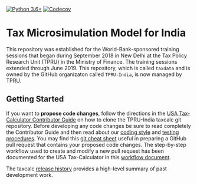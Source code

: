 [![Python 3.6+](https://img.shields.io/badge/python-3.6%2B-blue.svg)](https://www.python.org/downloads/release/python-360/)
[![Codecov](https://codecov.io/gh/TPRU-India/taxcalc/branch/master/graph/badge.svg)](https://codecov.io/gh/TPRU-India/taxcalc)


Tax Microsimulation Model for India
===================================

This repository was established for the World-Bank-sponsored training
sessions that began during September 2018 in New Delhi at the Tax
Policy Research Unit (TPRU) in the Ministry of Finance.  The training
sessions extended through June 2019.  This repository, which is called
`taxdata` and is owned by the GitHub organizaton called `TPRU-India`,
is now managed by TPRU.

Getting Started
---------------

If you want to **propose code changes**, follow the directions in the
[USA Tax-Calculator Contributor
Guide](https://github.com/PSLmodels/Tax-Calculator/blob/master/docs/contributing/contributor_guide.md)
on how to clone the TPRU-India taxcalc git repository.  Before developing
any code changes be sure to read completely the Contributor Guide and
then read about our [coding
style](https://github.com/TPRU-India/taxcalc/blob/master/CODING.md#coding-style)
and [testing
procedures](https://github.com/TPRU-India/taxcalc/blob/master/TESTING.md#testing-procedures).
You may find this [git cheat
sheet](https://github.com/TPRU-India/taxcalc/blob/master/SIMPLE_GIT_USAGE.md#simple-git-usage)
useful in preparing a GitHub pull request that contains your proposed
code changes.  The step-by-step workflow used to create and modify a
new pull request has been documented for the USA Tax-Calculator in this
[workflow document](https://github.com/PSLmodels/Tax-Calculator/blob/master/docs/contributing/pr_workflow.md).

The taxcalc [release
history](https://github.com/TPRU-India/taxcalc/blob/master/RELEASES.md#taxcalc-release-history)
provides a high-level summary of past development work.
